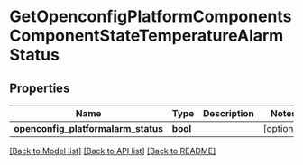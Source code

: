 # GetOpenconfigPlatformComponentsComponentStateTemperatureAlarmStatus

## Properties
Name | Type | Description | Notes
------------ | ------------- | ------------- | -------------
**openconfig_platformalarm_status** | **bool** |  | [optional] 

[[Back to Model list]](../README.md#documentation-for-models) [[Back to API list]](../README.md#documentation-for-api-endpoints) [[Back to README]](../README.md)


